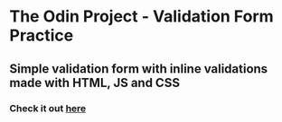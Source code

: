 # The Odin Project - Validation Form Practice

## Simple validation form with inline validations made with HTML, JS and CSS

### Check it out [here](https://beppe94.github.io/Validation-Form/)